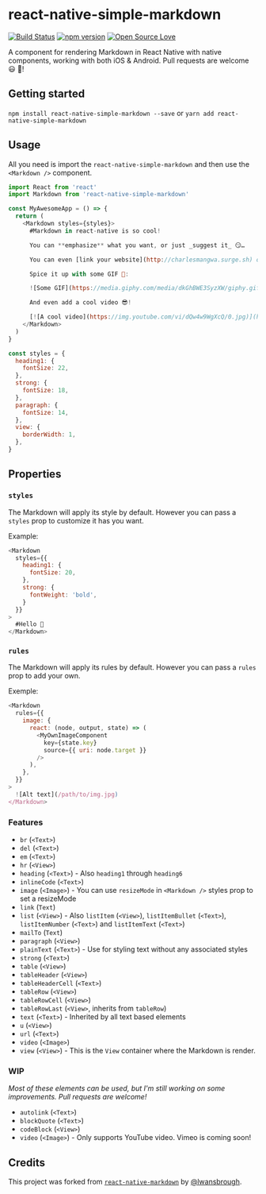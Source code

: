 # react-native-simple-markdown
[![Build Status](https://travis-ci.org/CharlesMangwa/react-native-simple-markdown.svg?branch=master)](https://travis-ci.org/CharlesMangwa/react-native-simple-markdown)
[![npm version](https://badge.fury.io/js/react-native-simple-markdown.svg)](https://badge.fury.io/js/react-native-simple-markdown)
[![Open Source Love](https://badges.frapsoft.com/os/v1/open-source.svg?v=103)](https://github.com/ellerbrock/open-source-badge/)    

A component for rendering Markdown in React Native with native components, working with both iOS & Android. Pull requests are welcome 😃 🎉!

## Getting started

`npm install react-native-simple-markdown --save`
or
`yarn add react-native-simple-markdown`

## Usage

All you need is import the `react-native-simple-markdown` and then use the
`<Markdown />` component.

```js
import React from 'react'
import Markdown from 'react-native-simple-markdown'

const MyAwesomeApp = () => {
  return (
    <Markdown styles={styles}>
      #Markdown in react-native is so cool!

      You can **emphasize** what you want, or just _suggest it_ 😏…

      You can even [link your website](http://charlesmangwa.surge.sh) or if you prefer: [email sombedy](mailto:email@somebody.com)

      Spice it up with some GIF 💃:

      ![Some GIF](https://media.giphy.com/media/dkGhBWE3SyzXW/giphy.gif)

      And even add a cool video 😎!

      [![A cool video](https://img.youtube.com/vi/dQw4w9WgXcQ/0.jpg)](http://www.youtube.com/watch?v=dQw4w9WgXcQ)
    </Markdown>    
  )
}

const styles = {
  heading1: {
    fontSize: 22,
  },
  strong: {
    fontSize: 18,
  },
  paragraph: {
    fontSize: 14,
  },
  view: {
    borderWidth: 1,
  },
}
```

## Properties
### `styles`

The Markdown will apply its style by default. However you can pass a `styles` prop to customize it has you want.

Example:

```js
<Markdown
  styles={{
    heading1: {
      fontSize: 20,
    },
    strong: {
      fontWeight: 'bold',
    }
  }}
>
  #Hello 👋
</Markdown>
```

### `rules`

The Markdown will apply its rules by default. However you can pass a `rules` prop to add your own.

Exemple:

```js
<Markdown
  rules={{
    image: {
      react: (node, output, state) => (
        <MyOwnImageComponent
          key={state.key}
          source={{ uri: node.target }}
        />
      ),
    },
  }}
>
  ![Alt text](/path/to/img.jpg)
</Markdown>
```

### Features

- `br` (`<Text>`)
- `del` (`<Text>`)
- `em` (`<Text>`)
- `hr` (`<View>`)
- `heading` (`<Text>`) - Also `heading1` through `heading6`
- `inlineCode` (`<Text>`)
- `image` (`<Image>`) - You can use `resizeMode` in `<Markdown />` styles prop to set a resizeMode
- `link` (`Text`)
- `list` (`<View>`) - Also `listItem` (`<View>`), `listItemBullet` (`<Text>`), `listItemNumber` (`<Text>`) and `listItemText` (`<Text>`)
- `mailTo` (`Text`)
- `paragraph` (`<View>`)
- `plainText` (`<Text>`) - Use for styling text without any associated styles
- `strong` (`<Text>`)
- `table` (`<View>`)
- `tableHeader` (`<View>`)
- `tableHeaderCell` (`<Text>`)
- `tableRow` (`<View>`)
- `tableRowCell` (`<View>`)
- `tableRowLast` (`<View>`, inherits from `tableRow`)
- `text` (`<Text>`) - Inherited by all text based elements
- `u` (`<View>`)
- `url` (`<Text>`)
- `video` (`<Image>`)
- `view` (`<View>`) - This is the `View` container where the Markdown is render.

### WIP

_Most of these elements can be used, but I'm still working on some improvements. Pull requests are welcome!_

- `autolink` (`<Text>`)
- `blockQuote` (`<Text>`)
- `codeBlock` (`<View>`)
- `video` (`<Image>`) - Only supports YouTube video. Vimeo is coming soon!

## Credits

This project was forked from [`react-native-markdown`](https://github.com/lwansbrough/react-native-markdown) by [@lwansbrough](https://github.com/lwansbrough).
